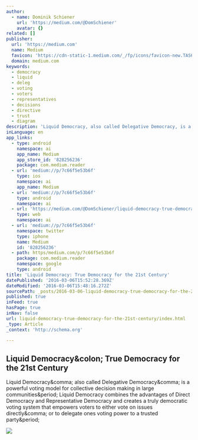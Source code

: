```yaml
---
author:
  - name: Dominik Schiener
    url: 'https://medium.com/@DomSchiener'
    avatar: {}
related: []
publisher:
  url: 'https://medium.com'
  name: Medium
  favicon: 'https://cdn-static-1.medium.com/_/fp/icons/favicon-new.TAS6uQ-Y7kcKgi0xjcYHXw.ico'
  domain: medium.com
keywords:
  - democracy
  - liquid
  - deleg
  - voting
  - voters
  - representatives
  - decisions
  - directive
  - trust
  - diagram
description: 'Liquid Democracy, also called Delegative Democracy, is a powerful voting model for collective decision making in large communities. Liquid Democracy combines the advantages of Direct Democracy and Representative Democracy and creates a truly democratic voting system that empowers voters to either vote on issues directly, or to delegate ones voting power to a trusted party.'
inLanguage: en
app_links:
  - type: android
    namespace: ai
    app_name: Medium
    app_store_id: '828256236'
    package: com.medium.reader
  - url: 'medium://p/7c66f5e53b6f'
    type: ios
    namespace: ai
    app_name: Medium
  - url: 'medium://p/7c66f5e53b6f'
    type: android
    namespace: ai
  - url: 'https://medium.com/@DomSchiener/liquid-democracy-true-democracy-for-the-21st-century-7c66f5e53b6f'
    type: web
    namespace: ai
  - url: 'medium://p/7c66f5e53b6f'
    namespace: twitter
    type: iphone
    name: Medium
    id: '828256236'
  - path: https/medium.com/p/7c66f5e53b6f
    package: com.medium.reader
    namespace: google
    type: android
title: 'Liquid Democracy: True Democracy for the 21st Century'
datePublished: '2016-03-06T15:52:28.369Z'
dateModified: '2016-03-06T15:48:16.272Z'
sourcePath: _posts/2016-03-06-liquid-democracy-true-democracy-for-the-21st-century.md
published: true
inFeed: true
hasPage: true
inNav: false
url: liquid-democracy-true-democracy-for-the-21st-century/index.html
_type: Article
_context: 'http://schema.org'

---
```

<article style=""><h1>Liquid Democracy&amp;colon; True Democracy for the 21st Century</h1><p>Liquid Democracy&amp;comma; also called Delegative Democracy&amp;comma; is a powerful voting model for collective decision making in large communities&amp;period; Liquid Democracy combines the advantages of Direct Democracy and Representative Democracy and creates a truly democratic voting system that empowers voters to either vote on issues directly&amp;comma; or to delegate ones voting power to a trusted party&amp;period;</p><img src="https://cdn-images-2.medium.com/max/800/0*Qev_LxQYu9KsNAQt." /></article>